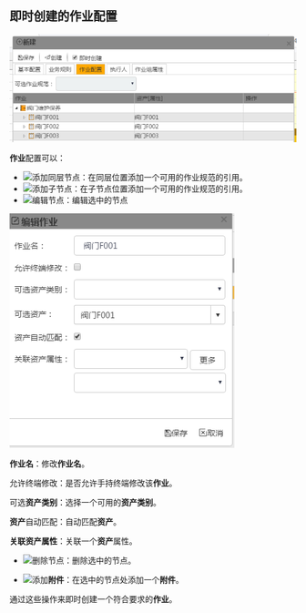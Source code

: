 ## 即时创建的作业配置
![](./images/计划20.png)

**作业**配置可以：
* ![](./images/图标1.png)添加同层节点：在同层位置添加一个可用的作业规范的引用。
* ![](./images/图标2.png)添加子节点：在子节点位置添加一个可用的作业规范的引用。
* ![](./images/图标3.png)编辑节点：编辑选中的节点

![](./images/计划21.png)

**作业名**：修改**作业名**。

允许终端修改：是否允许手持终端修改该**作业**。

可选**资产类别**：选择一个可用的**资产类别**。

**资产**自动匹配：自动匹配**资产**。

**关联资产属性**：关联一个**资产**属性。

* ![](./images/图标4.png)删除节点：删除选中的节点。

* ![](./images/图标5.png)添加**附件**：在选中的节点处添加一个**附件**。

通过这些操作来即时创建一个符合要求的**作业**。